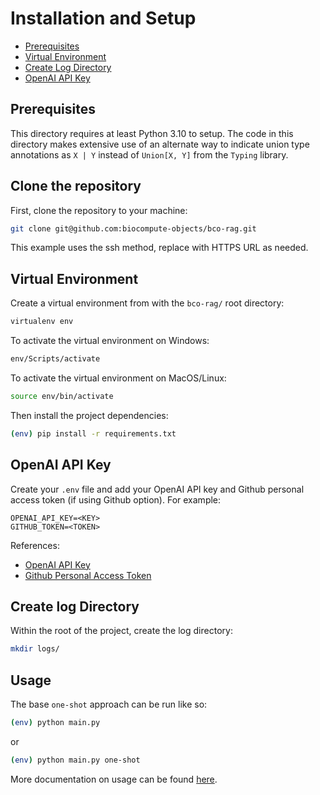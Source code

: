 # Installation and Setup

- [Prerequisites](#prerequisites)
- [Virtual Environment](#virtual-environment)
- [Create Log Directory](#create-log-directory)
- [OpenAI API Key](#openai-api-key)

## Prerequisites

This directory requires at least Python 3.10 to setup. The code in this directory makes extensive use of an alternate way to indicate union type annotations as `X | Y` instead of `Union[X, Y]` from the `Typing` library.

## Clone the repository

First, clone the repository to your machine: 

```bash
git clone git@github.com:biocompute-objects/bco-rag.git
```

This example uses the ssh method, replace with HTTPS URL as needed.

## Virtual Environment

Create a virtual environment from with the `bco-rag/` root directory:

```bash
virtualenv env
```

To activate the virtual environment on Windows:

```bash
env/Scripts/activate
```

To activate the virtual environment on MacOS/Linux:

```bash
source env/bin/activate 
```

Then install the project dependencies:

```bash
(env) pip install -r requirements.txt
```

## OpenAI API Key

Create your `.env` file and add your OpenAI API key and Github personal access token (if using Github option). For example:

```.env
OPENAI_API_KEY=<KEY>
GITHUB_TOKEN=<TOKEN>
```

References:
- [OpenAI API Key](https://help.openai.com/en/articles/4936850-where-do-i-find-my-openai-api-key)
- [Github Personal Access Token](https://docs.github.com/en/authentication/keeping-your-account-and-data-secure/managing-your-personal-access-tokens)

## Create log Directory

Within the root of the project, create the log directory:

```bash
mkdir logs/
```

## Usage

The base `one-shot` approach can be run like so: 

```bash
(env) python main.py
```

or 

```bash
(env) python main.py one-shot
```

More documentation on usage can be found [here](./usage.md).
